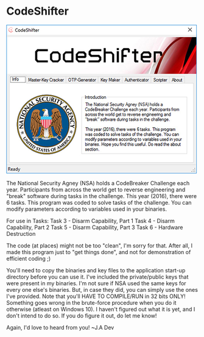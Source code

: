 # CodeShifter

![alt tag](https://github.com/hexinx/CodeShifter/blob/master/04_ScreenShots/1.jpg)

The National Security Agney (NSA) holds a CodeBreaker Challenge each year. Participants from across the world get to reverse engineering and "break" software during tasks in the challenge.   This year (2016), there were 6 tasks. This program was coded to solve tasks of the challenge. You can modify parameters according to variables used in your binaries. 

For use in Tasks:
Task 3 - Disarm Capability, Part 1
Task 4 - Disarm Capability, Part 2
Task 5 - Disarm Capability, Part 3
Task 6 - Hardware Destruction

The code (at places) might not be too "clean", I'm sorry for that.
After all, I made this program just to "get things done",
and not for demonstration of efficient coding ;)


You'll need to copy the binaries and key files to the application start-up directory before you can use it.
I've included the private/public keys that were present in my binaries. I'm not sure if NSA used the same keys
for every one else's binaries. But, in case they did, you can simply use the ones I've provided.
Note that you'll HAVE TO COMPILE/RUN in 32 bits ONLY! Something goes wrong in the brute-force procedure when you do it otherwise (atleast on Windows 10).
I haven't figured out what it is yet, and I don't intend to do so. If you do figure it out, do let me know!

Again, I'd love to heard from you!
~J.A Dev 



